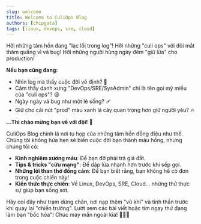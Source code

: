 ```yaml
---
slug: welcome
title: Welcome to CuliOps Blog
authors: [chipgata]
tags: [linux, devops, sre, cloud]
---
```


Hỡi những tâm hồn đang "lạc lối trong log"! Hỡi những "culi ops" với đôi mắt thâm quầng vì vá bug! Hỡi những người hùng ngày đêm "giữ lửa" cho production!

<!-- truncate -->

**Nếu bạn cũng đang:**

- Nhìn log mà thấy cuộc đời vô định? 🤔
- Cảm thấy danh xưng "DevOps/SRE/SysAdmin" chỉ là tên gọi mỹ miều của "culi ops"? 😩
- Ngày ngày vá bug như một lẽ sống? 🩹
- Giữ cho cái nút "prod" màu xanh lá cây quan trọng hơn giữ người yêu? 🔥

**...Thì chào mừng bạn về với đội!** 🎉

CuliOps Blog chính là nơi tụ họp của những tâm hồn đồng điệu như thế. Chúng tôi không hứa hẹn sẽ biến cuộc đời bạn thành màu hồng, nhưng chúng tôi có:

- **Kinh nghiệm xương máu**: Để bạn đỡ phải trả giá đắt.
- **Tips & tricks "cứu mạng"**: Để dập lửa nhanh hơn trước khi sếp gọi.
- **Những lời than thở đồng cảm**: Để bạn biết rằng, bạn không hề cô đơn trong cuộc chiến này!
- **Kiến thức thực chiến**: Về Linux, DevOps, SRE, Cloud... những thứ thực sự giúp bạn sống sót.

Hãy coi đây như trạm dừng chân, nơi nạp thêm "vũ khí" và tinh thần trước khi quay lại "chiến trường". Lướt xem các bài viết hoặc tìm ngay thứ đang làm bạn "bốc hỏa"! Chúc may mắn ngoài kia! 🧎‍♂️🔥